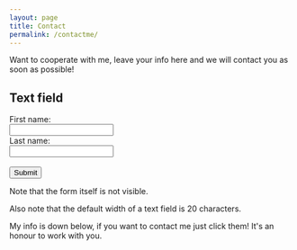 ```yaml
---
layout: page
title: Contact 
permalink: /contactme/
---
```


Want to cooperate with me, leave your info here and we will contact you as soon as possible!
<!DOCTYPE html>
<html>
<body>

<h2>Text field</h2>

<form action="/action_page.php">
  <label for="fname">First name:</label><br>
  <input type="text" id="fname" name="fname"><br>
  <label for="lname">Last name:</label><br>
  <input type="text" id="lname" name="lname"><br><br>
  <input type="submit" value="Submit">
</form>

<p>Note that the form itself is not visible.</p>
<p>Also note that the default width of a text field is 20 characters.</p>

</body>
</html>
My info is down below, if you want to contact me just click them! It's an honour to work with you.
